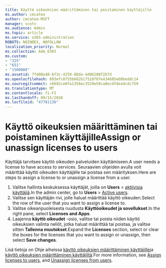 ```yaml
---
title: Käyttö oikeuksien määrittäminen tai poistaminen käyttäjille
ms.author: cmcatee
author: cmcatee-MSFT
manager: scotv
ms.audience: Admin
ms.topic: article
ms.service: o365-administration
ROBOTS: NOINDEX, NOFOLLOW
localization_priority: Normal
ms.collection: Adm_O365
ms.custom:
- "325"
- "651"
- "1500008"
ms.assetid: 7fd08e48-6f3c-4259-88da-4d06288f2b7d
ms.openlocfilehash: 693efc0755b682b17518f07e434685e68beddc14
ms.sourcegitcommit: c6692ce0fa1358ec3529e59ca0ecdfdea4cdc759
ms.translationtype: MT
ms.contentlocale: fi-FI
ms.lasthandoff: 09/15/2020
ms.locfileid: "47781136"
---
```

# <a name="assign-or-unassign-licenses-to-users"></a><span data-ttu-id="2057e-102">Käyttö oikeuksien määrittäminen tai poistaminen käyttäjille</span><span class="sxs-lookup"><span data-stu-id="2057e-102">Assign or unassign licenses to users</span></span>

<span data-ttu-id="2057e-103">Käyttäjä tarvitsee käyttö oikeuden palveluiden käyttämiseen.</span><span class="sxs-lookup"><span data-stu-id="2057e-103">A user needs a license to have access to services.</span></span> <span data-ttu-id="2057e-104">Seuraavien ohjeiden avulla voit määrittää käyttö oikeuden käyttäjälle tai poistaa sen määrityksen.</span><span class="sxs-lookup"><span data-stu-id="2057e-104">Here are steps to assign a license to or unassign a license from a user.</span></span>
  
1. <span data-ttu-id="2057e-105">Valitse hallinta keskuksessa käyttäjät, joilla on **Users** \> [aktiivisia käyttäjiä](https://go.microsoft.com/fwlink/p/?linkid=834822).</span><span class="sxs-lookup"><span data-stu-id="2057e-105">In the admin center, go to **Users** \> [Active users](https://go.microsoft.com/fwlink/p/?linkid=834822).</span></span>
2. <span data-ttu-id="2057e-106">Valitse sen käyttäjän rivi, jolle haluat määrittää käyttö oikeuden.</span><span class="sxs-lookup"><span data-stu-id="2057e-106">Select the row of the user that you want to assign a license to.</span></span>
3. <span data-ttu-id="2057e-107">Valitse oikeanpuoleisesta ruudusta **Käyttöoikeudet ja sovellukset**.</span><span class="sxs-lookup"><span data-stu-id="2057e-107">In the right pane, select **Licenses and Apps**.</span></span>
4. <span data-ttu-id="2057e-108">Laajenna **käyttö oikeudet** -osio, valitse tai poista niiden käyttö oikeuksien valinta neliöt, jotka haluat määrittää tai poistaa, ja valitse sitten **Tallenna muutokset**.</span><span class="sxs-lookup"><span data-stu-id="2057e-108">Expand the **Licenses** section, select or clear the boxes for the licenses that you want to assign or unassign, then select **Save changes**.</span></span>

<span data-ttu-id="2057e-109">Lisä tietoja on Ohje aiheissa [käyttö oikeuksien määrittäminen käyttäjille](https://docs.microsoft.com/microsoft-365/admin/manage/assign-licenses-to-users)ja [käyttö oikeuksien määrittäminen käyttäjiltä](https://docs.microsoft.com/microsoft-365/admin/manage/remove-licenses-from-users).</span><span class="sxs-lookup"><span data-stu-id="2057e-109">For more information, see [Assign licenses to users](https://docs.microsoft.com/microsoft-365/admin/manage/assign-licenses-to-users), and [Unassign licenses from users](https://docs.microsoft.com/microsoft-365/admin/manage/remove-licenses-from-users).</span></span>